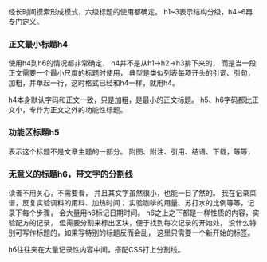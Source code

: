 经长时间摸索形成模式，六级标题的使用都确定。
h1~3表示结构分级，h4~6再专门定义。

### 正文最小标题h4
使用h4到h6的情况都非常确定，
h4并不是从h1→h2→h3排下来的，
而是当一段正文需要一个最小尺度的标题时使用，
典型是类似列表每项开头的引词、引句，
加粗，并单起一行，这时格式已经和h4一样，就用h4。

h4本身默认字码和正文一致，只是加粗，是最小的正文标题。
h5、h6字码都比正文小，专作为正文之外的功能性标题。

### 功能区标题h5
表示这个标题不是文章主题的一部分。
附图、附注、引用、结语、下载，等等，

### 无意义的标题h6，带文字的分割线
读者不用关心，不需要看，
并且其文字虽然很小，也能一目了然的。
我在记录菜谱，反复实验调料的用料、加热时间；
实验咖啡的用量、苏打水的比例等等，记录下每个步骤，
会大量用h6标记日期时间。
h6之上之下都是一样性质的内容，实验配方的记录，
但需要分割来标出区块，便于找到每次记录的开始处，
没什么特别可写作标题的，如果写特别的标题反而会乱，
这里只需要一个新开始的标签。

h6往往夹在大量记录性内容中间，搭配CSS打上分割线。

